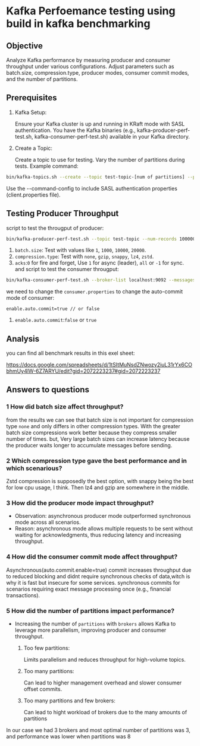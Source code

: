 # Kafka Perfoemance testing using build in kafka benchmarking

## Objective

Analyze Kafka performance by measuring producer and consumer throughput under various configurations. Adjust parameters such as batch.size, compression.type, producer modes, consumer commit modes, and the number of partitions.

## Prerequisites

1. Kafka Setup:

    Ensure your Kafka cluster is up and running in KRaft mode with SASL authentication.
    You have the Kafka binaries (e.g., kafka-producer-perf-test.sh, kafka-consumer-perf-test.sh) available in your Kafka directory.

2. Create a Topic:

    Create a topic to use for testing. Vary the number of partitions during tests.
    Example command:

```bash
bin/kafka-topics.sh --create --topic test-topic-[num of partitions] --partitions [num of desired partitions] --replication-factor 1 --bootstrap-server localhost:9092 --command-config config/producer.properties
```

Use the --command-config to include SASL authentication properties (client.properties file).

## Testing Producer Throughput

script to test the througput of producer:

```bash
bin/kafka-producer-perf-test.sh --topic test-topic --num-records 10000000 --record-size 100 --throughput -1 --producer-props bootstrap.servers=localhost:9092 batch.size=[size of batch] compression.type=[type of compression] acks=[type of acknowlegement] --producer.config config/producer.properties
```

1. `batch.size`: Test with values like `1`, `1000`, `10000`, `20000`.
2. `compression.type`: Test with `none`, `gzip`, `snappy`, `lz4`, `zstd`.
3. `acks`:`0` for fire and forget, Use `1` for async (leader), `all` or `-1` for sync.
and script to test the consumer througput:

```bash
bin/kafka-consumer-perf-test.sh --broker-list localhost:9092 --messages 10000000 --topic test-topic --consumer.config config/consumer.properties --group test-group
```

we need to change the `consumer.properties` to change the auto-commit mode of consumer:

```properties
enable.auto.commit=true // or false
```

1. `enable.auto.commit`:`false` or `true`

## Analysis

you can find all benchmark results in this exel sheet:

<https://docs.google.com/spreadsheets/d/1tSItMuNsdZNwozy2iuL31rYx6CObhmUy4lW-6Z7ARYU/edit?gid=2072223237#gid=2072223237>

## Answers to questions

### 1 How did batch size affect throughput?

from the results we can see that batch size is not important for compression type `none` and only differs in other compression types.
With the greater batch size compressions work better because they compress smaller number of times.
but, Very large batch sizes can increase latency because the producer waits longer to accumulate messages before sending.

### 2 Which compression type gave the best performance and in which scenarious?

Zstd compression is supposedly the best option, with snappy being the best for low cpu usage, I think. Then lz4 and gzip are somewhere in the middle.

### 3 How did the producer mode impact throughput?

- Observation: asynchronous producer mode outperformed synchronous mode across all scenarios.
- Reason: asynchronous mode allows multiple requests to be sent without waiting for acknowledgments, thus reducing latency and increasing throughput.
  
### 4 How did the consumer commit mode affect throughput?

Asynchronous(auto.commit.enable=true) commit increases throughput due to reduced blocking and didnt require synchronous checks of data,witch is why it is fast but insecure for some services.
synchronous commits for scenarios requiring exact message processing once (e.g., financial transactions).

### 5 How did the number of partitions impact performance?

- Increasing the number of `partitions` with `brokers` allows Kafka to leverage more parallelism, improving producer and consumer throughput.
    1. Too few partitions:

        Limits parallelism and reduces throughput for high-volume topics.

    2. Too many partitions:

        Can lead to higher management overhead and slower consumer offset commits.

    3. Too many partitions and few brokers:

        Can lead to hight workload of brokers due to the many amounts of partitions

In our case we had 3 brokers and most optimal number of partitions was 3, and performance was lower when partitions was 8
